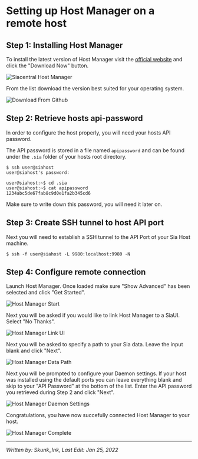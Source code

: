 # Setting up Host Manager on a remote host

## Step 1: Installing Host Manager
To install the latest version of Host Manager visit the [official website](https://siacentral.com/host-manager/) and click the "Download Now" button.

![Siacentral Host Manager](../../../static/assets/hosting/host-manager-remote-connection/download-host-manager.png)

From the list download the version best suited for your operating system.

![Download From Github](../../../static/assets/hosting/host-manager-remote-connection/github-download.png)

## Step 2: Retrieve hosts api-password
In order to configure the host properly, you will need your hosts API password. 

The API password is stored in a file named `apipassword` and can be found under the `.sia` folder of your hosts root directory.
```
$ ssh user@siahost
user@siahost's password:

user@siahost:~$ cd .sia
user@siahost:~$ cat apipassword
1234abc5de67fab8c9d0e1fa2b345cd6
```
Make sure to write down this password, you will need it later on.

## Step 3: Create SSH tunnel to host API port
Next you will need to establish a SSH tunnel to the API Port of your Sia Host machine. 

```
$ ssh -f user@siahost -L 9980:localhost:9980 -N
```

## Step 4: Configure remote connection
Launch Host Manager. Once loaded make sure "Show Advanced" has been selected and click "Get Started".

![Host Manager Start](../../../static/assets/hosting/host-manager-remote-connection/host-manager-start.png)

Next you will be asked if you would like to link Host Manager to a SiaUI. Select "No Thanks".

![Host Manager Link UI](../../../static/assets/hosting/host-manager-remote-connection/host-manager-link-ui.png)

Next you will be asked to specify a path to your Sia data. Leave the input blank and click "Next".

![Host Manager Data Path](../../../static/assets/hosting/host-manager-remote-connection/host-manager-data-path.png)

Next you will be prompted to configure your Daemon settings. If your host was installed using the default ports you can leave everything blank and skip to your "API Password" at the bottom of the list. Enter the API password you retrieved during Step 2 and click "Next".

![Host Manager Daemon Settings](../../../static/assets/hosting/host-manager-remote-connection/host-manager-daemon-settings.png)

Congratulations, you have now succefully connected Host Manager to your host.

![Host Manager Complete](../../../static/assets/hosting/host-manager-remote-connection/host-manager-complete.png)

---
*Written by: Skunk_Ink, Last Edit: Jan 25, 2022*
